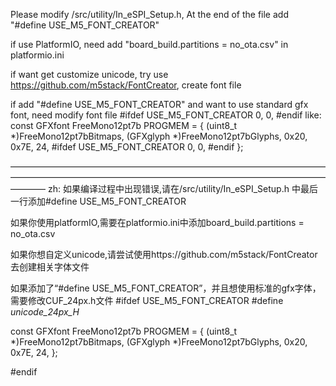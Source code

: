 Please modify <m5stack path>/src/utility/In_eSPI_Setup.h, At the end of the file add "#define USE_M5_FONT_CREATOR"

if use PlatformIO, need add "board_build.partitions = no_ota.csv" in platformio.ini

if want get customize unicode, try use https://github.com/m5stack/FontCreator, create font file

  if add "#define USE_M5_FONT_CREATOR" and want to use standard gfx font, need modify font file
    #ifdef USE_M5_FONT_CREATOR
    0, 0,
    #endif
  like:
    const GFXfont FreeMono12pt7b PROGMEM = {
      (uint8_t  *)FreeMono12pt7bBitmaps,
      (GFXglyph *)FreeMono12pt7bGlyphs,
      0x20, 0x7E, 24,
      #ifdef USE_M5_FONT_CREATOR
      0, 0,
      #endif
    };

————————————————————————————————————————————————————————————————————————————
zh:
如果编译过程中出现错误,请在<m5stack path>/src/utility/In_eSPI_Setup.h 中最后一行添加#define USE_M5_FONT_CREATOR

如果你使用platformIO,需要在platformio.ini中添加board_build.partitions = no_ota.csv

如果你想自定义unicode,请尝试使用https://github.com/m5stack/FontCreator 去创建相关字体文件

如果添加了“#define USE_M5_FONT_CREATOR”，并且想使用标准的gfx字体，需要修改CUF_24px.h文件
#ifdef USE_M5_FONT_CREATOR
#define _unicode_24px_H_

const GFXfont FreeMono12pt7b PROGMEM = {
      (uint8_t  *)FreeMono12pt7bBitmaps,
      (GFXglyph *)FreeMono12pt7bGlyphs,
      0x20, 0x7E, 24,
    };

#endif